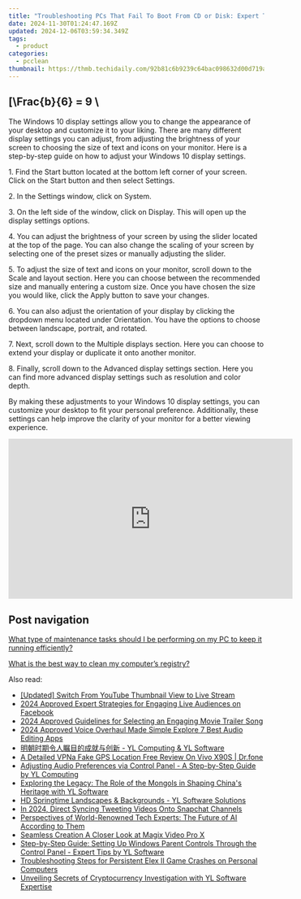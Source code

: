 ```yaml
---
title: "Troubleshooting PCs That Fail To Boot From CD or Disk: Expert Tips & Solutions - By YL Computing"
date: 2024-11-30T01:24:47.169Z
updated: 2024-12-06T03:59:34.349Z
tags:
  - product
categories:
  - pcclean
thumbnail: https://thmb.techidaily.com/92b81c6b9239c64bac098632d00d719afd5ea59397dede5bb9855bcced869a79.jpg
---
```


## \[\Frac{b}{6} = 9 \

The Windows 10 display settings allow you to change the appearance of your desktop and customize it to your liking. There are many different display settings you can adjust, from adjusting the brightness of your screen to choosing the size of text and icons on your monitor. Here is a step-by-step guide on how to adjust your Windows 10 display settings. 

1\. Find the Start button located at the bottom left corner of your screen. Click on the Start button and then select Settings.

2\. In the Settings window, click on System.

3\. On the left side of the window, click on Display. This will open up the display settings options. 

4\. You can adjust the brightness of your screen by using the slider located at the top of the page. You can also change the scaling of your screen by selecting one of the preset sizes or manually adjusting the slider.

5\. To adjust the size of text and icons on your monitor, scroll down to the Scale and layout section. Here you can choose between the recommended size and manually entering a custom size. Once you have chosen the size you would like, click the Apply button to save your changes.

6\. You can also adjust the orientation of your display by clicking the dropdown menu located under Orientation. You have the options to choose between landscape, portrait, and rotated.

7\. Next, scroll down to the Multiple displays section. Here you can choose to extend your display or duplicate it onto another monitor.

8\. Finally, scroll down to the Advanced display settings section. Here you can find more advanced display settings such as resolution and color depth. 

By making these adjustments to your Windows 10 display settings, you can customize your desktop to fit your personal preference. Additionally, these settings can help improve the clarity of your monitor for a better viewing experience.

<!-- affiliate ads begin -->
<iframe width="560" height="315" src="https://www.youtube.com/embed/C3cJe7Wgn6I?si=EckDFML-VJ_2sYz8" title="YouTube video player" frameborder="0" allow="accelerometer; autoplay; clipboard-write; encrypted-media; gyroscope; picture-in-picture; web-share" referrerpolicy="strict-origin-when-cross-origin" allowfullscreen></iframe>
<!-- affiliate ads end -->

## Post navigation

[What type of maintenance tasks should I be performing on my PC to keep it running efficiently?](https://tools.techidaily.com/pcclean/products/)

[What is the best way to clean my computer’s registry?](https://tools.techidaily.com/pcclean/products/)

<ins class="adsbygoogle"
     style="display:block"
     data-ad-format="autorelaxed"
     data-ad-client="ca-pub-7571918770474297"
     data-ad-slot="1223367746"></ins>

<ins class="adsbygoogle"
     style="display:block"
     data-ad-client="ca-pub-7571918770474297"
     data-ad-slot="8358498916"
     data-ad-format="auto"
     data-full-width-responsive="true"></ins>

<span class="atpl-alsoreadstyle">Also read:</span>
<div><ul>
<li><a href="https://some-skills.techidaily.com/updated-switch-from-youtube-thumbnail-view-to-live-stream/"><u>[Updated] Switch From YouTube Thumbnail View to Live Stream</u></a></li>
<li><a href="https://facebook-videos.techidaily.com/2024-approved-expert-strategies-for-engaging-live-audiences-on-facebook/"><u>2024 Approved Expert Strategies for Engaging Live Audiences on Facebook</u></a></li>
<li><a href="https://some-knowledge.techidaily.com/2024-approved-guidelines-for-selecting-an-engaging-movie-trailer-song/"><u>2024 Approved Guidelines for Selecting an Engaging Movie Trailer Song</u></a></li>
<li><a href="https://visual-screen-recording.techidaily.com/2024-approved-voice-overhaul-made-simple-explore-7-best-audio-editing-apps/"><u>2024 Approved Voice Overhaul Made Simple Explore 7 Best Audio Editing Apps</u></a></li>
<li><a href="https://discover-able.techidaily.com/yl-computing-and-yl-software/"><u>明朝时期令人瞩目的成就与创新 - YL Computing & YL Software</u></a></li>
<li><a href="https://fake-location.techidaily.com/a-detailed-vpna-fake-gps-location-free-review-on-vivo-x90s-drfone-by-drfone-virtual-android/"><u>A Detailed VPNa Fake GPS Location Free Review On Vivo X90S | Dr.fone</u></a></li>
<li><a href="https://discover-able.techidaily.com/adjusting-audio-preferences-via-control-panel-a-step-by-step-guide-by-yl-computing/"><u>Adjusting Audio Preferences via Control Panel - A Step-by-Step Guide by YL Computing</u></a></li>
<li><a href="https://discover-able.techidaily.com/exploring-the-legacy-the-role-of-the-mongols-in-shaping-chinas-heritage-with-yl-software/"><u>Exploring the Legacy: The Role of the Mongols in Shaping China's Heritage with YL Software</u></a></li>
<li><a href="https://discover-able.techidaily.com/hd-springtime-landscapes-and-backgrounds-yl-software-solutions/"><u>HD Springtime Landscapes & Backgrounds - YL Software Solutions</u></a></li>
<li><a href="https://twitter-videos.techidaily.com/in-2024-direct-syncing-tweeting-videos-onto-snapchat-channels/"><u>In 2024, Direct Syncing Tweeting Videos Onto Snapchat Channels</u></a></li>
<li><a href="https://tech-revival.techidaily.com/perspectives-of-world-renowned-tech-experts-the-future-of-ai-according-to-them/"><u>Perspectives of World-Renowned Tech Experts: The Future of AI According to Them</u></a></li>
<li><a href="https://article-helps.techidaily.com/seamless-creation-a-closer-look-at-magix-video-pro-x/"><u>Seamless Creation A Closer Look at Magix Video Pro X</u></a></li>
<li><a href="https://discover-able.techidaily.com/step-by-step-guide-setting-up-windows-parent-controls-through-the-control-panel-expert-tips-by-yl-software/"><u>Step-by-Step Guide: Setting Up Windows Parent Controls Through the Control Panel - Expert Tips by YL Software</u></a></li>
<li><a href="https://win-able.techidaily.com/troubleshooting-steps-for-persistent-elex-ii-game-crashes-on-personal-computers/"><u>Troubleshooting Steps for Persistent Elex II Game Crashes on Personal Computers</u></a></li>
<li><a href="https://discover-able.techidaily.com/unveiling-secrets-of-cryptocurrency-investigation-with-yl-software-expertise/"><u>Unveiling Secrets of Cryptocurrency Investigation with YL Software Expertise</u></a></li>
</ul></div>

